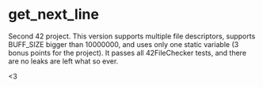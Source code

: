 # get_next_line

Second 42 project.
This version supports multiple file descriptors, supports BUFF_SIZE bigger than 10000000, and uses only one static variable (3 bonus points for the project). 
It passes all 42FileChecker tests, and there are no leaks are left what so ever.

<3 
